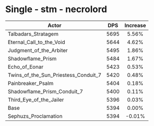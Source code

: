 # Single - stm - necrolord
| Actor | DPS | Increase |
|---|:---:|:---:|
|Talbadars_Stratagem|5695|5.56%|
|Eternal_Call_to_the_Void|5644|4.62%|
|Judgment_of_the_Arbiter|5495|1.86%|
|Shadowflame_Prism|5484|1.67%|
|Echo_of_Eonar|5423|0.53%|
|Twins_of_the_Sun_Priestess_Conduit_7|5420|0.48%|
|Painbreaker_Psalm|5404|0.18%|
|Shadowflame_Prism_Conduit_7|5400|0.11%|
|Third_Eye_of_the_Jailer|5396|0.03%|
|Base|5394|0.00%|
|Sephuzs_Proclamation|5394|-0.01%|

